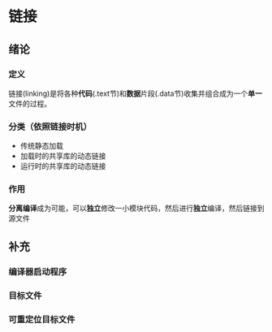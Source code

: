 # 链接

## 绪论

### 定义

链接(linking)是将各种**代码**(.text节)和**数据**片段(.data节)收集并组合成为一个**单一**文件的过程。

### 分类（依照链接时机）

- 传统静态加载
- 加载时的共享库的动态链接
- 运行时的共享库的动态链接

### 作用

**分离编译**成为可能，可以**独立**修改一小模块代码，然后进行**独立**编译，然后链接到源文件











## 补充

### 编译器启动程序

### 

### 目标文件

### 可重定位目标文件